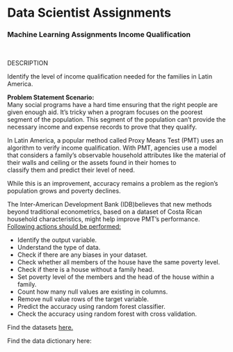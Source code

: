 <h1>Data Scientist Assignments </h1>
<h3>Machine Learning Assignments Income Qualification</h3><br>
<div _ngcontent-hif-c48="" class="project-description sl-ck-editor"><p _ngcontent-hif-c48="">DESCRIPTION</p><div _ngcontent-hif-c48=""><p>Identify the level of income qualification needed for the families in Latin America.</p>

<p><strong>Problem Statement Scenario:</strong><br>
Many social programs have a hard time ensuring that the right people are given enough aid. It’s tricky when a program focuses on the poorest segment of the population. This segment of the population can’t provide the necessary income and expense records to prove that they qualify.</p>

<p>In Latin America, a popular method called Proxy Means Test (PMT) uses an algorithm to verify income qualification. With PMT, agencies use a model that considers a family’s observable household attributes like the material of their walls and ceiling or the assets found in their homes to<br>
classify them and predict their level of need.</p>

<p>While this is an improvement, accuracy remains a problem as the region’s population grows and poverty declines.</p>

<p>The Inter-American Development Bank (IDB)believes that new methods beyond traditional econometrics, based on a dataset of Costa Rican household characteristics, might help improve PMT’s performance.<br>
<u>Following actions should be performed:</u></p>

<ul>
	<li>Identify the output variable.</li>
	<li>Understand the type of data.</li>
	<li>Check if there are any biases in your dataset.</li>
	<li>Check whether all members of the house have the same poverty level.</li>
	<li>Check if there is a house without a family head.</li>
	<li>Set poverty level of the members and the head of the house within a family.</li>
	<li>Count how many null values are existing in columns.</li>
	<li>Remove null value rows of the target variable.</li>
	<li>Predict the accuracy using random forest classifier.</li>
	<li>Check the accuracy using random forest with cross validation.</li>
</ul>

<p>Find the datasets <a href="https://github.com/Simplilearn-Edu/Machine-Learning--Projects">here.</a></p>

<p>Find the data dictionary here:&nbsp;<a href="/user/project/download-attachment?file=1561982588_incomequalificationprojectdescription.pdf" target="_blank"><img alt="" src="https://cfls5.simplicdn.net/frontend/images/Download.png"></a></p>

<p>&nbsp;</p>
</div></div>
